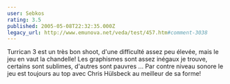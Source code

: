 ```yaml
---
user: Sebkos
rating: 3.5
published: 2005-05-08T22:32:35.000Z
legacy_url: http://www.emunova.net/veda/test/457.htm#comment-3038
---
```

Turrican 3 est un très bon shoot, d'une difficulté assez peu élevée, mais le jeu en vaut la chandelle! Les graphismes sont assez inégaux je trouve, certains sont sublimes, d'autres sont pauvres ... Par contre niveau sonore le jeu est toujours au top avec Chris Hülsbeck au meilleur de sa forme!